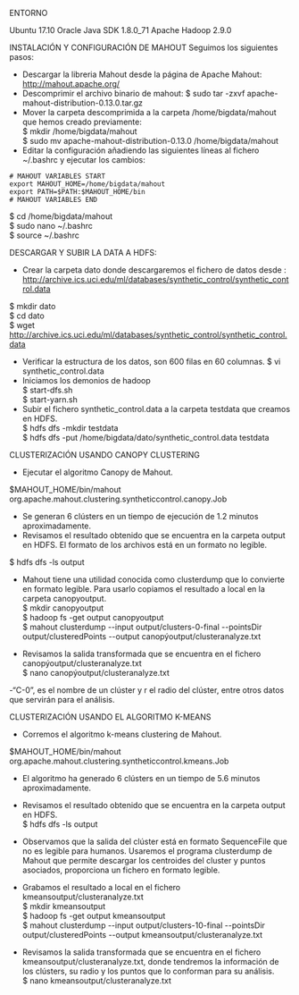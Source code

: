 ENTORNO

Ubuntu 17.10
Oracle Java SDK 1.8.0_71
Apache Hadoop 2.9.0

INSTALACIÓN Y CONFIGURACIÓN DE MAHOUT
Seguimos los siguientes pasos:
-	Descargar la libreria Mahout desde la página de Apache Mahout:  http://mahout.apache.org/
-	Descomprimir el archivo binario de mahout:
  $ sudo tar -zxvf apache-mahout-distribution-0.13.0.tar.gz
- Mover la carpeta descomprimida a la carpeta /home/bigdata/mahout que hemos creado previamente:</br>
  $ mkdir /home/bigdata/mahout</br>
  $ sudo mv apache-mahout-distribution-0.13.0 /home/bigdata/mahout
-	Editar la configuración añadiendo las siguientes líneas al fichero ~/.bashrc y ejecutar los cambios:
```
# MAHOUT VARIABLES START	
export MAHOUT_HOME=/home/bigdata/mahout
export PATH=$PATH:$MAHOUT_HOME/bin
# MAHOUT VARIABLES END
```

$ cd /home/bigdata/mahout </br>
$ sudo nano ~/.bashrc </br>
$ source ~/.bashrc

DESCARGAR Y SUBIR LA DATA A HDFS:
-	Crear la carpeta dato donde descargaremos el fichero de datos desde : http://archive.ics.uci.edu/ml/databases/synthetic_control/synthetic_control.data 

$ mkdir dato </br>
$ cd dato </br>
$ wget http://archive.ics.uci.edu/ml/databases/synthetic_control/synthetic_control.data
-	Verificar la estructura de los datos, son 600 filas en 60 columnas.
$ vi synthetic_control.data
-	Iniciamos los demonios de hadoop </br>
$ start-dfs.sh </br>
$ start-yarn.sh
-	Subir el fichero synthetic_control.data a la carpeta testdata que creamos en HDFS. </br>
$ hdfs dfs -mkdir testdata </br>
$ hdfs dfs -put /home/bigdata/dato/synthetic_control.data testdata

CLUSTERIZACIÓN USANDO CANOPY CLUSTERING

-	Ejecutar el algoritmo Canopy de Mahout. </br>

$MAHOUT_HOME/bin/mahout  org.apache.mahout.clustering.syntheticcontrol.canopy.Job

-	Se generan 6 clústers en un tiempo de ejecución de 1.2 minutos aproximadamente. 
-	Revisamos el resultado obtenido que se encuentra en la carpeta output en HDFS. El formato de los archivos está en un formato no legible.</br>

$ hdfs dfs -ls output

-	Mahout tiene una utilidad conocida como clusterdump que lo convierte en formato legible. Para usarlo copiamos el resultado a local en la carpeta canopyoutput. </br>
$ mkdir canopyoutput </br>
$ hadoop fs -get output canopyoutput </br>
$ mahout clusterdump --input output/clusters-0-final --pointsDir output/clusteredPoints --output canopýoutput/clusteranalyze.txt

-	Revisamos la salida transformada que se encuentra en el fichero canopýoutput/clusteranalyze.txt </br>
$ nano canopýoutput/clusteranalyze.txt

-“C-0”, es el nombre de un clúster y r el radio del clúster, entre otros datos que servirán para el análisis.

CLUSTERIZACIÓN USANDO EL ALGORITMO K-MEANS

-	Corremos el algoritmo k-means clustering de Mahout. </br>

$MAHOUT_HOME/bin/mahout org.apache.mahout.clustering.syntheticcontrol.kmeans.Job

-	El algoritmo ha generado 6 clústers en un tiempo de 5.6 minutos aproximadamente.
-	Revisamos el resultado obtenido que se encuentra en la carpeta output en HDFS. </br>
$ hdfs dfs -ls output
 
-	Observamos que la salida del clúster está en formato SequenceFile que no es legible para humanos.  Usaremos el programa  clusterdump  de Mahout que permite descargar los centroides del cluster y puntos asociados, proporciona un fichero en formato legible.
-	Grabamos el resultado a local en el fichero  kmeansoutput/clusteranalyze.txt </br>
$ mkdir kmeansoutput </br>
$ hadoop fs -get output kmeansoutput </br>
$ mahout clusterdump --input output/clusters-10-final --pointsDir output/clusteredPoints --output kmeansoutput/clusteranalyze.txt
 
-	Revisamos la salida transformada que se encuentra en el fichero kmeansoutput/clusteranalyze.txt, donde tendremos la información de los clústers, su radio y los puntos que lo conforman para su análisis. </br>
$ nano kmeansoutput/clusteranalyze.txt









